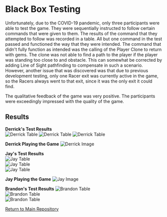 # Black Box Testing

Unfortunately, due to the COVID-19 pandemic, only three participants were able to test the game. They were sequentially instructed to follow certain commands that were given to them. The results of the command that they attempted to follow was recorded in a table.  All but one command in the test passed and functioned the way that they were intended. The command that didn't fully function as intended was the calling of the Player Clone to return with gems. The clone was not able to find a path to the player if the player was standing too close to and obstacle. This can somewhat be corrected by adding Line of Sight pathfinding to compensate in such a scenario. However, another issue that was discovered was that due to previous development testing, only one Racer exit was currently active in the game, so the Racers always went to that exit, since it was the only exit it could find.  

The qualitative feedback of the game was very positive. The participants were exceedingly impressed with the quality of the game.  

## Results 

**Derrick's Test Results**  
![Derrick Table](Derrick_scan001.jpg) 
![Derrick Table](Derrick_scan002.jpg) 
![Derrick Table](Derrick_scan003.jpg)   

**Derrick Playing the Game**
![Derrick Image](Derrick_Testing_Game.jpg)  

**Jay's Test Results**  
![Jay Table](Jay_scan004.jpg)  
![Jay Table](Jay_scan005.jpg)  
![Jay Table](Jay_scan006.jpg)  

**Jay Playing the Game**
![Jay Image](Jay_Testing_Game_Small.jpg)  

**Brandon's Test Results**
![Brandon Table](Brandon_scan007.jpg)  
![Brandon Table](Brandon_scan008.jpg)  
![Brandon Table](Brandon_scan009.jpg)  



[Return to Main Repository](https://github.com/jamalcraig/Dunamis)